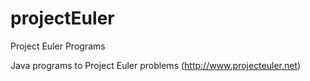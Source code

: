 # projectEuler
Project Euler Programs

Java programs to Project Euler problems (http://www.projecteuler.net)

